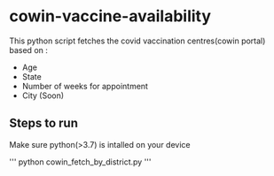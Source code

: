 # cowin-vaccine-availability

This python script fetches the covid vaccination centres(cowin portal) based on :
 - Age
 - State
 - Number of weeks for appointment
 - City (Soon)

## Steps to run

Make sure python(>3.7) is intalled on your device

'''
python cowin_fetch_by_district.py
'''
